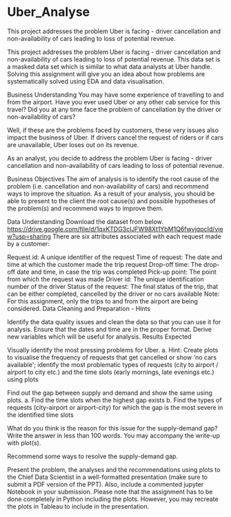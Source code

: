 # Uber_Analyse
This project addresses the problem Uber is facing - driver cancellation and non-availability of cars leading to loss of potential revenue.

This project addresses the problem Uber is facing - driver cancellation and non-availability of cars leading to loss of potential revenue. This data set is a masked data set which is similar to what data analysts at Uber handle. Solving this assignment will give you an idea about how problems are systematically solved using EDA and data visualisation.

Business Understanding You may have some experience of travelling to and from the airport. Have you ever used Uber or any other cab service for this travel? Did you at any time face the problem of cancellation by the driver or non-availability of cars?

Well, if these are the problems faced by customers, these very issues also impact the business of Uber. If drivers cancel the request of riders or if cars are unavailable, Uber loses out on its revenue.

As an analyst, you decide to address the problem Uber is facing - driver cancellation and non-availability of cars leading to loss of potential revenue.

Business Objectives The aim of analysis is to identify the root cause of the problem (i.e. cancellation and non-availability of cars) and recommend ways to improve the situation. As a result of your analysis, you should be able to present to the client the root cause(s) and possible hypotheses of the problem(s) and recommend ways to improve them.

Data Understanding Download the dataset from below. https://drive.google.com/file/d/1qxKTDG3cIJFW98Xt1YbM1Q6fwvjqpcId/view?usp=sharing There are six attributes associated with each request made by a customer:

Request id: A unique identifier of the request
Time of request: The date and time at which the customer made the trip request
Drop-off time: The drop-off date and time, in case the trip was completed
Pick-up point: The point from which the request was made
Driver id: The unique identification number of the driver
Status of the request: The final status of the trip, that can be either completed, cancelled by the driver or no cars available Note: For this assignment, only the trips to and from the airport are being considered.
Data Cleaning and Preparation - Hints

Identify the data quality issues and clean the data so that you can use it for analysis.
Ensure that the dates and time are in the proper format. Derive new variables which will be useful for analysis.
Results Expected

Visually identify the most pressing problems for Uber. a. Hint: Create plots to visualise the frequency of requests that get cancelled or show 'no cars available'; identify the most problematic types of requests (city to airport / airport to city etc.) and the time slots (early mornings, late evenings etc.) using plots

Find out the gap between supply and demand and show the same using plots. a. Find the time slots when the highest gap exists b. Find the types of requests (city-airport or airport-city) for which the gap is the most severe in the identified time slots

What do you think is the reason for this issue for the supply-demand gap? Write the answer in less than 100 words. You may accompany the write-up with plot(s).

Recommend some ways to resolve the supply-demand gap.

Present the problem, the analyses and the recommendations using plots to the Chief Data Scientist in a well-formatted presentation (make sure to submit a PDF version of the PPT). Also, include a commented jupyter Notebook in your submission. Please note that the assignment has to be done completely in Python including the plots. However, you may recreate the plots in Tableau to include in the presentation.
